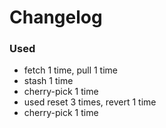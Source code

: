 # Changelog

### Used

- fetch 1 time, pull 1 time
- stash 1 time
- cherry-pick 1 time
- used reset 3 times, revert 1 time
- cherry-pick 1 time
